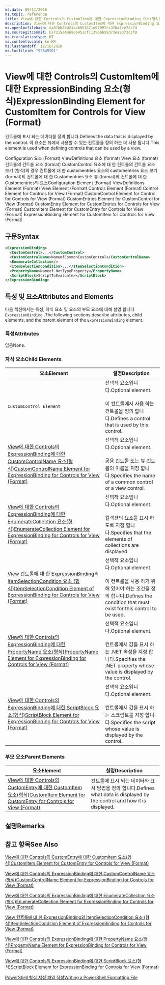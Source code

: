 ```yaml
---
ms.date: 09/13/2016
ms.topic: reference
title: View에 대한 Controls의 CustomItem에 대한 ExpressionBinding 요소(형식)
description: View에 대한 Controls의 CustomItem에 대한 ExpressionBinding 요소(형식)
ms.openlocfilehash: da87bb26d21dcb051871e67997cc3fba7ce73c74
ms.sourcegitcommit: ba7315a496986451cfc1296b659d73ea2373d3f0
ms.translationtype: MT
ms.contentlocale: ko-KR
ms.lasthandoff: 12/10/2020
ms.locfileid: "92649901"
---
```

# <a name="expressionbinding-element-for-customitem-for-controls-for-view-format"></a><span data-ttu-id="22f96-103">View에 대한 Controls의 CustomItem에 대한 ExpressionBinding 요소(형식)</span><span class="sxs-lookup"><span data-stu-id="22f96-103">ExpressionBinding Element for CustomItem for Controls for View (Format)</span></span>

<span data-ttu-id="22f96-104">컨트롤에 표시 되는 데이터를 정의 합니다.</span><span class="sxs-lookup"><span data-stu-id="22f96-104">Defines the data that is displayed by the control.</span></span> <span data-ttu-id="22f96-105">이 요소는 뷰에서 사용할 수 있는 컨트롤을 정의 하는 데 사용 됩니다.</span><span class="sxs-lookup"><span data-stu-id="22f96-105">This element is used when defining controls that can be used by a view.</span></span>

<span data-ttu-id="22f96-106">Configuration 요소 (Format) ViewDefinitions 요소 (format) View 요소 (format) 컨트롤의 컨트롤 요소 (format) CustomControl 요소에 대 한 컨트롤의 컨트롤 요소 보기 (형식)의 경우 컨트롤에 대 한 customentries 요소의 customentries 요소 보기 (format)의 컨트롤에 대 한 Customentries 요소 뷰 (format)의 컨트롤에 대 한 Customentries의 요소</span><span class="sxs-lookup"><span data-stu-id="22f96-106">Configuration Element (Format) ViewDefinitions Element (Format) View Element (Format) Controls Element (Format) Control Element for Controls for View (Format) CustomControl Element for Control for Controls for View (Format) CustomEntries Element for CustomControl for View (Format) CustomEntry Element for CustomEntries for Controls for View (Format) CustomItem Element for CustomEntry for Controls for View (Format) ExpressionBinding Element for CustomItem for Controls for View (Format)</span></span>

## <a name="syntax"></a><span data-ttu-id="22f96-107">구문</span><span class="sxs-lookup"><span data-stu-id="22f96-107">Syntax</span></span>

```xml
<ExpressionBinding>
  <CustomControl>...</CustomControl>
  <CustomControlName>NameofCommonCustomControl</CustomControlName>
  <EnumerateCollection/>
  <ItemSelectionCondition>...</ItemSelectionCondition>
  <PropertyName>Nameof.NetTypeProperty</PropertyName>
  <ScriptBlock>ScriptToEvaluate></ScriptBlock>
</ExpressionBinding>
```

## <a name="attributes-and-elements"></a><span data-ttu-id="22f96-108">특성 및 요소</span><span class="sxs-lookup"><span data-stu-id="22f96-108">Attributes and Elements</span></span>

<span data-ttu-id="22f96-109">다음 섹션에서는 특성, 자식 요소 및 요소의 부모 요소에 대해 설명 합니다 `ExpressionBinding` .</span><span class="sxs-lookup"><span data-stu-id="22f96-109">The following sections describe attributes, child elements, and the parent element of the `ExpressionBinding` element.</span></span>

### <a name="attributes"></a><span data-ttu-id="22f96-110">특성</span><span class="sxs-lookup"><span data-stu-id="22f96-110">Attributes</span></span>

<span data-ttu-id="22f96-111">없음</span><span class="sxs-lookup"><span data-stu-id="22f96-111">None.</span></span>

### <a name="child-elements"></a><span data-ttu-id="22f96-112">자식 요소</span><span class="sxs-lookup"><span data-stu-id="22f96-112">Child Elements</span></span>

|<span data-ttu-id="22f96-113">요소</span><span class="sxs-lookup"><span data-stu-id="22f96-113">Element</span></span>|<span data-ttu-id="22f96-114">설명</span><span class="sxs-lookup"><span data-stu-id="22f96-114">Description</span></span>|
|-------------|-----------------|
|`CustomControl Element`|<span data-ttu-id="22f96-115">선택적 요소입니다.</span><span class="sxs-lookup"><span data-stu-id="22f96-115">Optional element.</span></span><br /><br /> <span data-ttu-id="22f96-116">이 컨트롤에서 사용 하는 컨트롤을 정의 합니다.</span><span class="sxs-lookup"><span data-stu-id="22f96-116">Defines a control that is used by this control.</span></span>|
|[<span data-ttu-id="22f96-117">View에 대한 Controls의 ExpressionBinding에 대한 CustomControlName 요소(형식)</span><span class="sxs-lookup"><span data-stu-id="22f96-117">CustomControlName Element for ExpressionBinding for Controls for View (Format)</span></span>](./customcontrolname-element-for-expressionbinding-for-controls-for-view-format.md)|<span data-ttu-id="22f96-118">선택적 요소입니다.</span><span class="sxs-lookup"><span data-stu-id="22f96-118">Optional element.</span></span><br /><br /> <span data-ttu-id="22f96-119">공용 컨트롤 또는 뷰 컨트롤의 이름을 지정 합니다.</span><span class="sxs-lookup"><span data-stu-id="22f96-119">Specifies the name of a common control or a view control.</span></span>|
|[<span data-ttu-id="22f96-120">View에 대한 Controls의 ExpressionBinding에 대한 EnumerateCollection 요소(형식)</span><span class="sxs-lookup"><span data-stu-id="22f96-120">EnumerateCollection Element for ExpressionBinding for Controls for View (Format)</span></span>](./enumeratecollection-element-for-expressionbinding-for-controls-for-view-format.md)|<span data-ttu-id="22f96-121">선택적 요소입니다.</span><span class="sxs-lookup"><span data-stu-id="22f96-121">Optional element.</span></span><br /><br /> <span data-ttu-id="22f96-122">컬렉션의 요소를 표시 하도록 지정 합니다.</span><span class="sxs-lookup"><span data-stu-id="22f96-122">Specifies that the elements of collections are displayed.</span></span>|
|[<span data-ttu-id="22f96-123">View 컨트롤에 대 한 ExpressionBinding의 ItemSelectionCondition 요소 (형식)</span><span class="sxs-lookup"><span data-stu-id="22f96-123">ItemSelectionCondition Element of ExpressionBinding for Controls for View (Format)</span></span>](./itemselectioncondition-element-for-expressionbinding-for-controls-for-view-format.md)|<span data-ttu-id="22f96-124">선택적 요소입니다.</span><span class="sxs-lookup"><span data-stu-id="22f96-124">Optional element.</span></span><br /><br /> <span data-ttu-id="22f96-125">이 컨트롤을 사용 하기 위해 있어야 하는 조건을 정의 합니다.</span><span class="sxs-lookup"><span data-stu-id="22f96-125">Defines the condition that must exist for this control to be used.</span></span>|
|[<span data-ttu-id="22f96-126">View에 대한 Controls의 ExpressionBinding에 대한 PropertyName 요소(형식)</span><span class="sxs-lookup"><span data-stu-id="22f96-126">PropertyName Element for ExpressionBinding for Controls for View (Format)</span></span>](./propertyname-element-for-expressionbinding-for-controls-for-view-format.md)|<span data-ttu-id="22f96-127">선택적 요소입니다.</span><span class="sxs-lookup"><span data-stu-id="22f96-127">Optional element.</span></span><br /><br /> <span data-ttu-id="22f96-128">컨트롤에서 값을 표시 하는 .NET 속성을 지정 합니다.</span><span class="sxs-lookup"><span data-stu-id="22f96-128">Specifies the .NET property whose value is displayed by the control.</span></span>|
|[<span data-ttu-id="22f96-129">View에 대한 Controls의 ExpressionBinding에 대한 ScriptBlock 요소(형식)</span><span class="sxs-lookup"><span data-stu-id="22f96-129">ScriptBlock Element for ExpressionBinding for Controls for View (Format)</span></span>](./scriptblock-element-for-expressionbinding-for-controls-for-view-format.md)|<span data-ttu-id="22f96-130">선택적 요소입니다.</span><span class="sxs-lookup"><span data-stu-id="22f96-130">Optional element.</span></span><br /><br /> <span data-ttu-id="22f96-131">컨트롤에서 값을 표시 하는 스크립트를 지정 합니다.</span><span class="sxs-lookup"><span data-stu-id="22f96-131">Specifies the script whose value is displayed by the control.</span></span>|

### <a name="parent-elements"></a><span data-ttu-id="22f96-132">부모 요소</span><span class="sxs-lookup"><span data-stu-id="22f96-132">Parent Elements</span></span>

|<span data-ttu-id="22f96-133">요소</span><span class="sxs-lookup"><span data-stu-id="22f96-133">Element</span></span>|<span data-ttu-id="22f96-134">설명</span><span class="sxs-lookup"><span data-stu-id="22f96-134">Description</span></span>|
|-------------|-----------------|
|[<span data-ttu-id="22f96-135">View에 대한 Controls의 CustomEntry에 대한 CustomItem 요소(형식)</span><span class="sxs-lookup"><span data-stu-id="22f96-135">CustomItem Element for CustomEntry for Controls for View (Format)</span></span>](./customitem-element-for-customentry-for-controls-for-view-format.md)|<span data-ttu-id="22f96-136">컨트롤에 표시 되는 데이터와 표시 방법을 정의 합니다.</span><span class="sxs-lookup"><span data-stu-id="22f96-136">Defines what data is displayed by the control and how it is displayed.</span></span>|

## <a name="remarks"></a><span data-ttu-id="22f96-137">설명</span><span class="sxs-lookup"><span data-stu-id="22f96-137">Remarks</span></span>

## <a name="see-also"></a><span data-ttu-id="22f96-138">참고 항목</span><span class="sxs-lookup"><span data-stu-id="22f96-138">See Also</span></span>

[<span data-ttu-id="22f96-139">View에 대한 Controls의 CustomEntry에 대한 CustomItem 요소(형식)</span><span class="sxs-lookup"><span data-stu-id="22f96-139">CustomItem Element for CustomEntry for Controls for View (Format)</span></span>](./customitem-element-for-customentry-for-controls-for-view-format.md)

[<span data-ttu-id="22f96-140">View에 대한 Controls의 ExpressionBinding에 대한 CustomControlName 요소(형식)</span><span class="sxs-lookup"><span data-stu-id="22f96-140">CustomControlName Element for ExpressionBinding for Controls for View (Format)</span></span>](./customcontrolname-element-for-expressionbinding-for-controls-for-view-format.md)

[<span data-ttu-id="22f96-141">View에 대한 Controls의 ExpressionBinding에 대한 EnumerateCollection 요소(형식)</span><span class="sxs-lookup"><span data-stu-id="22f96-141">EnumerateCollection Element for ExpressionBinding for Controls for View (Format)</span></span>](./enumeratecollection-element-for-expressionbinding-for-controls-for-view-format.md)

[<span data-ttu-id="22f96-142">View 컨트롤에 대 한 ExpressionBinding의 ItemSelectionCondition 요소 (형식)</span><span class="sxs-lookup"><span data-stu-id="22f96-142">ItemSelectionCondition Element of ExpressionBinding for Controls for View (Format)</span></span>](./itemselectioncondition-element-for-expressionbinding-for-controls-for-view-format.md)

[<span data-ttu-id="22f96-143">View에 대한 Controls의 ExpressionBinding에 대한 PropertyName 요소(형식)</span><span class="sxs-lookup"><span data-stu-id="22f96-143">PropertyName Element for ExpressionBinding for Controls for View (Format)</span></span>](./propertyname-element-for-expressionbinding-for-controls-for-view-format.md)

[<span data-ttu-id="22f96-144">View에 대한 Controls의 ExpressionBinding에 대한 ScriptBlock 요소(형식)</span><span class="sxs-lookup"><span data-stu-id="22f96-144">ScriptBlock Element for ExpressionBinding for Controls for View (Format)</span></span>](./scriptblock-element-for-expressionbinding-for-controls-for-view-format.md)

[<span data-ttu-id="22f96-145">PowerShell 형식 지정 파일 작성</span><span class="sxs-lookup"><span data-stu-id="22f96-145">Writing a PowerShell Formatting File</span></span>](./writing-a-powershell-formatting-file.md)
